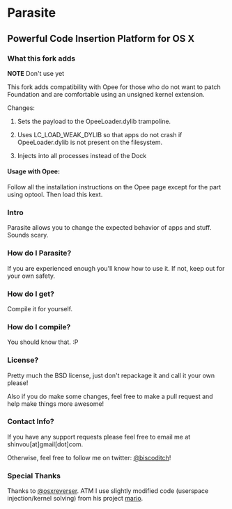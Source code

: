 # Parasite
## Powerful Code Insertion Platform for OS X

### What this fork adds

**NOTE** Don't use yet

This fork adds compatibility with Opee for those who do not want to patch Foundation and are comfortable using an unsigned kernel extension.

Changes:

1. Sets the payload to the OpeeLoader.dylib trampoline.

2. Uses LC_LOAD_WEAK_DYLIB so that apps do not crash if OpeeLoader.dylib is not present on the filesystem.

3. Injects into all processes instead of the Dock

#### Usage with Opee:
Follow all the installation instructions on the Opee page except for the part using optool. Then load this kext.

### Intro
Parasite allows you to change the expected behavior of apps and stuff. Sounds scary.

### How do I Parasite?
If you are experienced enough you'll know how to use it. If not, keep out for your own safety.

### How do I get?
Compile it for yourself.

### How do I compile?
You should know that. :P

### License?
Pretty much the BSD license, just don't repackage it and call it your own please!

Also if you do make some changes, feel free to make a pull request and help make things more awesome!

### Contact Info?
If you have any support requests please feel free to email me at shinvou[at]gmail[dot]com.

Otherwise, feel free to follow me on twitter: [@biscoditch](https:///www.twitter.com/biscoditch)!

### Special Thanks
Thanks to [@osxreverser](https:///www.twitter.com/osxreverser). ATM I use slightly modified code (userspace injection/kernel solving) from his project [mario](https://github.com/gdbinit/mario).
